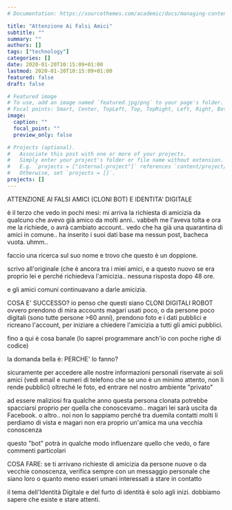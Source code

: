 ```yaml
---
# Documentation: https://sourcethemes.com/academic/docs/managing-content/

title: "Attenzione Ai Falsi Amici"
subtitle: ""
summary: ""
authors: []
tags: ["technology"]
categories: []
date: 2020-01-20T10:15:09+01:00
lastmod: 2020-01-20T10:15:09+01:00
featured: false
draft: false

# Featured image
# To use, add an image named `featured.jpg/png` to your page's folder.
# Focal points: Smart, Center, TopLeft, Top, TopRight, Left, Right, BottomLeft, Bottom, BottomRight.
image:
  caption: ""
  focal_point: ""
  preview_only: false

# Projects (optional).
#   Associate this post with one or more of your projects.
#   Simply enter your project's folder or file name without extension.
#   E.g. `projects = ["internal-project"]` references `content/project/deep-learning/index.md`.
#   Otherwise, set `projects = []`.
projects: []
---
```


ATTENZIONE AI FALSI AMICI (CLONI BOT) E IDENTITA' DIGITALE

è il terzo che vedo in pochi mesi: mi arriva la richiesta di amicizia da qualcuno che avevo già amico da molti anni.. vabbeh me l'aveva tolta e ora me la richiede, o avrà cambiato account.. vedo che ha già una quarantina di amici in comune.. ha inserito i suoi dati base ma nessun post, bacheca vuota.
uhmm..

faccio una ricerca sul suo nome e trovo che questo è un doppione.

scrivo all'originale (che è ancora tra i miei amici, e a questo nuovo se era proprio lei e perché richiedeva l'amicizia.. nessuna risposta dopo 48 ore.

e gli amici comuni continuavano a darle amicizia.

COSA E' SUCCESSO?
io penso che questi siano CLONI DIGITALI ROBOT
ovvero prendono di mira accounts magari usati poco, o da persone poco digitali (sono tutte persone >60 anni), prendono foto e i dati pubblici e ricreano l'account, per iniziare a chiedere l'amicizia a tutti gli amici pubblici.

fino a qui è cosa banale (lo saprei programmare anch'io con poche righe di codice)

la domanda bella è: PERCHE' lo fanno?

sicuramente per accedere alle nostre informazioni personali riservate ai soli amici (vedi email e numeri di telefono che se uno è un minimo attento, non li rende pubblici)
oltreché le foto, ed entrare nel nostro ambiente "privato"

ad essere maliziosi fra qualche anno questa persona clonata potrebbe spacciarsi proprio per quella che conoscevamo.. magari lei sarà uscita da Facebook. o altro.. noi non lo sappiamo perché tra duemila contatti molti li perdiamo di vista e magari non era proprio un'amica ma una vecchia conoscenza

questo "bot" potrà in qualche modo influenzare quello che vedo, o fare commenti particolari

COSA FARE: se ti arrivano richieste di amicizia da persone nuove o da vecchie conoscenza, verifica sempre con un messaggio personale che siano loro o quanto meno esseri umani interessati a stare in contatto

il tema dell'Identità Digitale e del furto di identità è solo agli inizi. dobbiamo sapere che esiste e stare attenti.
